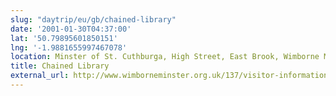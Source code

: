 ```yaml
---
slug: "daytrip/eu/gb/chained-library"
date: '2001-01-30T04:37:00'
lat: '50.79895601850151'
lng: '-1.9881655997467078'
location: Minster of St. Cuthburga, High Street, East Brook, Wimborne Minster, Dorset, England, BH21 1HT, United Kingdom
title: Chained Library
external_url: http://www.wimborneminster.org.uk/137/visitor-information.html
---
```



